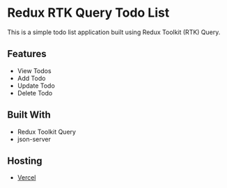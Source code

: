 # Redux RTK Query Todo List

This is a simple todo list application built using Redux Toolkit (RTK) Query.

## Features
- View Todos
- Add Todo
- Update Todo
- Delete Todo
  
## Built With
- Redux Toolkit Query
- json-server

## Hosting
- [Vercel](<>)
